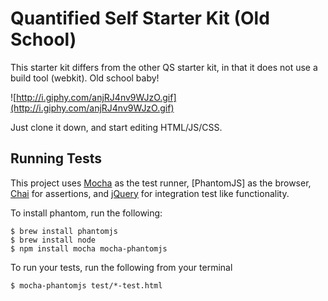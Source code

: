 # Quantified Self Starter Kit (Old School)

This starter kit differs from the other QS starter kit, in that it does not use a build tool (webkit). Old school baby!

![http://i.giphy.com/anjRJ4nv9WJzO.gif](http://i.giphy.com/anjRJ4nv9WJzO.gif)

Just clone it down, and start editing HTML/JS/CSS.

## Running Tests

This project uses [Mocha](https://mochajs.org/) as the test runner, [PhantomJS] as the browser, [Chai](http://chaijs.com/) for assertions, and [jQuery](https://jquery.com/) for integration test like functionality.

To install phantom, run the following:

```
$ brew install phantomjs
$ brew install node
$ npm install mocha mocha-phantomjs
```

To run your tests, run the following from your terminal

`$ mocha-phantomjs test/*-test.html`
